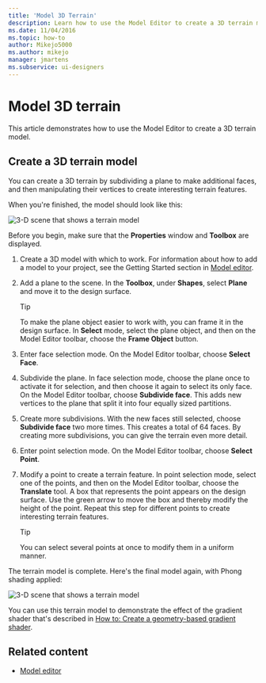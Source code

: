 ```yaml
---
title: 'Model 3D Terrain'
description: Learn how to use the Model Editor to create a 3D terrain model by dividing a plane to make additional faces and manipulating their vertices.
ms.date: 11/04/2016
ms.topic: how-to
author: Mikejo5000
ms.author: mikejo
manager: jmartens
ms.subservice: ui-designers
---
```

# Model 3D terrain


This article demonstrates how to use the Model Editor to create a 3D terrain model.

## Create a 3D terrain model

You can create a 3D terrain by subdividing a plane to make additional faces, and then manipulating their vertices to create interesting terrain features.

When you're finished, the model should look like this:

![3&#45;D scene that shows a terrain model](../designers/media/digit-terrain-model.png)

Before you begin, make sure that the **Properties** window and **Toolbox** are displayed.

1. Create a 3D model with which to work. For information about how to add a model to your project, see the Getting Started section in [Model editor](../designers/model-editor.md).

2. Add a plane to the scene. In the **Toolbox**, under **Shapes**, select **Plane** and move it to the design surface.

    > [!TIP]
    > To make the plane object easier to work with, you can frame it in the design surface. In **Select** mode, select the plane object, and then on the Model Editor toolbar, choose the **Frame Object** button.

3. Enter face selection mode. On the Model Editor toolbar, choose **Select Face**.

4. Subdivide the plane. In face selection mode, choose the plane once to activate it for selection, and then choose it again to select its only face. On the Model Editor toolbar, choose **Subdivide face**. This adds new vertices to the plane that split it into four equally sized partitions.

5. Create more subdivisions. With the new faces still selected, choose **Subdivide face** two more times. This creates a total of 64 faces. By creating more subdivisions, you can give the terrain even more detail.

6. Enter point selection mode. On the Model Editor toolbar, choose **Select Point**.

7. Modify a point to create a terrain feature. In point selection mode, select one of the points, and then on the Model Editor toolbar, choose the **Translate** tool. A box that represents the point appears on the design surface. Use the green arrow to move the box and thereby modify the height of the point. Repeat this step for different points to create interesting terrain features.

    > [!TIP]
    > You can select several points at once to modify them in a uniform manner.

The terrain model is complete. Here's the final model again, with Phong shading applied:

![3&#45;D scene that shows a terrain model](../designers/media/digit-terrain-model.png)

You can use this terrain model to demonstrate the effect of the gradient shader that's described in [How to: Create a geometry-based gradient shader](../designers/how-to-create-a-geometry-based-gradient-shader.md).

## Related content

- [Model editor](../designers/model-editor.md)
